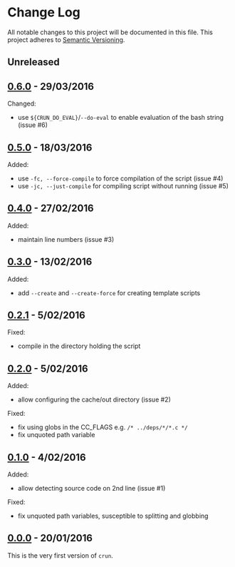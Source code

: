 
# Change Log

All notable changes to this project will be documented in this file.
This project adheres to [Semantic Versioning](http://semver.org/).


## Unreleased


## [0.6.0][0.6.0] - 29/03/2016

Changed:

* use `${CRUN_DO_EVAL}`/`--do-eval` to enable evaluation of the bash string (issue #6)


## [0.5.0][0.5.0] - 18/03/2016

Added:

* use `-fc, --force-compile` to force compilation of the script (issue #4)
* use `-jc, --just-compile` for compiling script without running (issue #5)


## [0.4.0][0.4.0] - 27/02/2016

Added:

* maintain line numbers (issue #3)


## [0.3.0][0.3.0] - 13/02/2016

Added:

* add `--create` and `--create-force` for creating template scripts


## [0.2.1][0.2.1] - 5/02/2016

Fixed:

* compile in the directory holding the script


## [0.2.0][0.2.0] - 5/02/2016

Added:

* allow configuring the cache/out directory (issue #2)

Fixed:

* fix using globs in the CC_FLAGS e.g. `/* ../deps/*/*.c */`
* fix unquoted path variable


## [0.1.0][0.1.0] - 4/02/2016

Added:

* allow detecting source code on 2nd line (issue #1)

Fixed:

* fix unquoted path variables, susceptible to splitting and globbing


## [0.0.0][0.0.0] - 20/01/2016

This is the very first version of `crun`.


<!-- Release links are placed here for easier updating -->
[0.0.0]:https://raw.githubusercontent.com/GochoMugo/crun/43d7201f07cabfb01fe68ba5ba68b5156db78c27/crun.sh
[0.1.0]:https://raw.githubusercontent.com/GochoMugo/crun/411cecc2423344226863fd84d1241b0eebe1ae24/crun.sh
[0.2.0]:https://raw.githubusercontent.com/GochoMugo/crun/4aacc7b2be57f1a467d2abc72f97d7b4ebfcd2a4/crun.sh
[0.2.1]:https://raw.githubusercontent.com/GochoMugo/crun/fddd4bdc3a3b73d988551529da2ba2cd8f6b566e/crun.sh
[0.3.0]:https://raw.githubusercontent.com/GochoMugo/crun/b37deaecfda33533f0e1a9333bef2e5bfece5c8b/crun.sh
[0.4.0]:https://raw.githubusercontent.com/GochoMugo/crun/4dfcaaf30ea7a2703f1168155e85dbb50a4f61c2/crun.sh
[0.5.0]:https://raw.githubusercontent.com/GochoMugo/crun/dade44e94e7cb153b004b6756d70f22ef8b4f2e5/crun.sh
[0.6.0]:https://raw.githubusercontent.com/GochoMugo/crun/71fd17f17d9e59924af9dd57ef0bfd176ae22891/crun.sh

